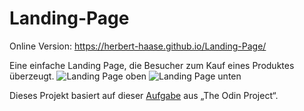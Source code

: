 # Landing-Page
Online Version: https://herbert-haase.github.io/Landing-Page/

Eine einfache Landing Page, die Besucher zum Kauf eines Produktes überzeugt.
![Landing Page oben](https://github.com/Herbert-Haase/Landing-Page/assets/96022576/006fa72a-e632-484d-b806-ff0e0e6b4b45)
![Landing Page unten](https://github.com/Herbert-Haase/Landing-Page/assets/96022576/9c46a4be-98b9-4af3-89ca-5864bc5a3a88)

Dieses Projekt basiert auf dieser [Aufgabe](https://www.theodinproject.com/lessons/foundations-landing-page) aus „The Odin Project“.
